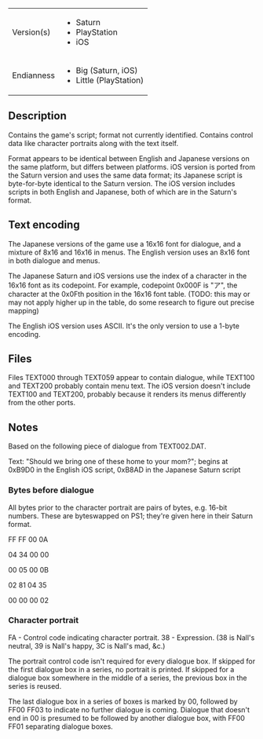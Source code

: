|  | |
| --- | --- |
| Version(s) | <ul> <li>Saturn</li> <li>PlayStation</li> <li>iOS</li></ul> |
| Endianness | <ul><li>Big (Saturn, iOS)</li> <li>Little (PlayStation)</li></ul> |

## Description

Contains the game's script; format not currently identified. Contains control data like character portraits along with the text itself.

Format appears to be identical between English and Japanese versions on the same platform, but differs between platforms.
iOS version is ported from the Saturn version and uses the same data format; its Japanese script is byte-for-byte identical to the Saturn version.
The iOS version includes scripts in both English and Japanese, both of which are in the Saturn's format.

## Text encoding

The Japanese versions of the game use a 16x16 font for dialogue, and a mixture of 8x16 and 16x16 in menus. The English version uses an 8x16 font in both dialogue and menus.

The Japanese Saturn and iOS versions use the index of a character in the 16x16 font as its codepoint. For example, codepoint 0x000F is "ア", the character at the 0x0Fth position in the 16x16 font table. (TODO: this may or may not apply higher up in the table, do some research to figure out precise mapping)

The English iOS version uses ASCII. It's the only version to use a 1-byte encoding.

## Files

Files TEXT000 through TEXT059 appear to contain dialogue, while TEXT100 and TEXT200 probably contain menu text.
The iOS version doesn't include TEXT100 and TEXT200, probably because it renders its menus differently from the other ports.

## Notes

Based on the following piece of dialogue from TEXT002.DAT.

Text: "Should we bring one of these home to your mom?"; begins at 0xB9D0 in the English iOS script, 0xB8AD in the Japanese Saturn script

### Bytes before dialogue

All bytes prior to the character portrait are pairs of bytes, e.g. 16-bit numbers. These are byteswapped on PS1; they're given here in their Saturn format.

FF
FF
00
0A

04
34
00
00

00
05
00
0B

02
81
04
35

00
00
00
02

### Character portrait

FA - Control code indicating character portrait.
38 - Expression. (38 is Nall's neutral, 39 is Nall's happy, 3C is Nall's mad, &c.)

The portrait control code isn't required for every dialogue box. If skipped for the first dialogue box in a series, no portrait is printed. If skipped for a dialogue box somewhere in the middle of a series, the previous box in the series is reused.

The last dialogue box in a series of boxes is marked by 00, followed by FF00 FF03 to indicate no further dialogue is coming. Dialogue that doesn't end in 00 is presumed to be followed by another dialogue box, with FF00 FF01 separating dialogue boxes.

